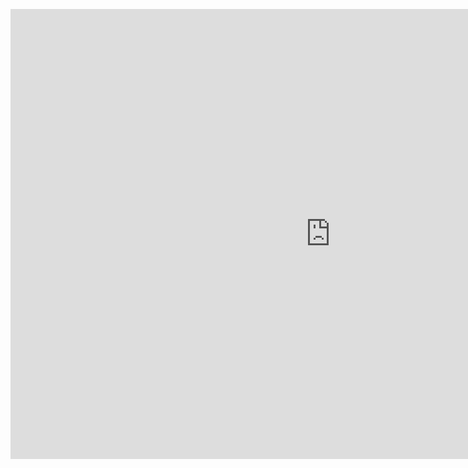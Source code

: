 <p align="center"><iframe src="https://i.simmer.io/@SpaceChuck/taze-adam" style="width:1024px;height:720px;border:0"></iframe>

